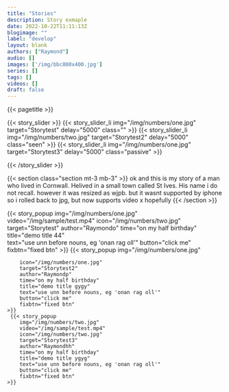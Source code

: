 ```yaml
---
title: "Stories"
description: Story exmaple
date: 2022-10-22T11:11:13Z
blogimage: ""
label: "develop"
layout: blank
authors: ["Raymond"]
audio: []
images: ['/img/bbc800x400.jpg']
series: []
tags: []
videos: []
draft: false
---
```

{{< pagetitle >}}


{{< story_slider >}}
    {{< story_slider_li
        img="/img/numbers/one.jpg" 
        target="Storytest" 
        delay="5000"
        class=""
    >}}
    {{< story_slider_li
        img="/img/numbers/two.jpg" 
        target="Storytest2" 
        delay="5000"
        class="seen"
    >}}
    {{< story_slider_li
        img="/img/numbers/one.jpg" 
        target="Storytest3" 
        delay="5000"
        class="passive"
    >}}

{{< /story_slider >}}

{{< section class="section mt-3 mb-3" >}}
ok and this is my story of a man who lived in Cornwall. Helived in a small town called St Ives. His name i do not recall. however it was resized as wjpb. but it wasnt supported by iphone so i rolled back to jpg, but now supports video x hopefully
{{< /section >}}


{{< story_popup
        img="/img/numbers/one.jpg"
        video="/img/sample/test.mp4"
        icon="/img/numbers/two.jpg"  
        target="Storytest" 
        author="Raymondo" 
        time="on my half birthday"
        title="demo title 44"  
        text="use unn before nouns, eg 'onan rag oll'"
        button="click me"
        fixbtn="fixed btn"
    >}}
  {{< story_popup
        img="/img/numbers/one.jpg"
        
        icon="/img/numbers/one.jpg"  
        target="Storytest2"     
        author="Raymondp" 
        time="on my half birthday"
        title="demo title gygy"  
        text="use unn before nouns, eg 'onan rag oll'"
        button="click me"
        fixbtn="fixed btn"
    >}}
     {{< story_popup
        img="/img/numbers/two.jpg"
        video="/img/sample/test.mp4"
        icon="/img/numbers/two.jpg"  
        target="Storytest3"        
        author="Raymondhh" 
        time="on my half birthday"
        title="demo title ygyg"  
        text="use unn before nouns, eg 'onan rag oll'"
        button="click me"
        fixbtn="fixed btn"
    >}}